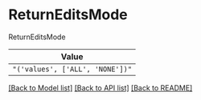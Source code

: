 # ReturnEditsMode

ReturnEditsMode

| **Value** |
| --------- |
| `"('values', ['ALL', 'NONE'])"` |


[[Back to Model list]](../../../README.md#models-v1-link) [[Back to API list]](../../README.md#documentation-for-api-endpoints) [[Back to README]](../../README.md)
